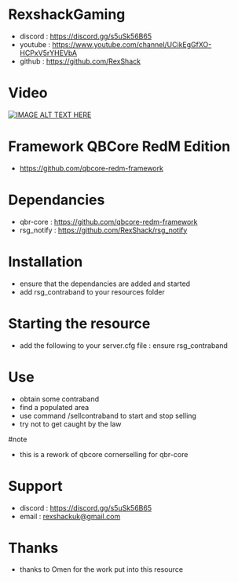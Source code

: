 # RexshackGaming
- discord : https://discord.gg/s5uSk56B65
- youtube : https://www.youtube.com/channel/UCikEgGfXO-HCPxV5rYHEVbA
- github : https://github.com/RexShack

# Video
[![IMAGE ALT TEXT HERE](https://img.youtube.com/vi/F39vngYpLE0&t/0.jpg)](https://www.youtube.com/watch?v=F39vngYpLE0&t)

# Framework QBCore RedM Edition
- https://github.com/qbcore-redm-framework

# Dependancies
- qbr-core : https://github.com/qbcore-redm-framework
- rsg_notify : https://github.com/RexShack/rsg_notify

# Installation
- ensure that the dependancies are added and started
- add rsg_contraband to your resources folder

# Starting the resource
- add the following to your server.cfg file : ensure rsg_contraband

# Use
- obtain some contraband
- find a populated area
- use command /sellcontraband to start and stop selling
- try not to get caught by the law

#note
- this is a rework of qbcore cornerselling for qbr-core

# Support
- discord : https://discord.gg/s5uSk56B65
- email : rexshackuk@gmail.com

# Thanks
- thanks to Omen for the work put into this resource